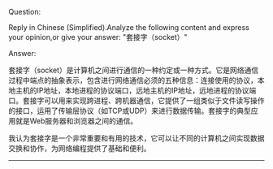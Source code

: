 Question:

Reply in Chinese (Simplified).Analyze the following content and express your opinion,or give your answer:
"套接字（socket）"

Answer:

套接字（socket）是计算机之间进行通信的一种约定或一种方式。它是网络通信过程中端点的抽象表示，包含进行网络通信必须的五种信息：连接使用的协议，本地主机的IP地址，本地进程的协议端口，远地主机的IP地址，远地进程的协议端口。套接字可以用来实现跨进程、跨机器通信，它提供了一组类似于文件读写操作的接口，运用了传输层协议（如TCP或UDP）来进行数据传输。套接字的典型应用就是Web服务器和浏览器之间的通信。

我认为套接字是一个非常重要和有用的技术，它可以让不同的计算机之间实现数据交换和协作，为网络编程提供了基础和便利。


<hr/>

